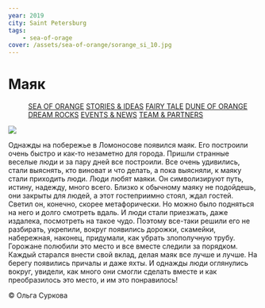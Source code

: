 ```yaml
---
year: 2019
city: Saint Petersburg
tags:
    - sea-of-orage
cover: /assets/sea-of-orange/sorange_si_10.jpg
---
```


# Маяк

<Menu>
<a href="/sea-of-orange">SEA OF ORANGE</a>
<a href="/sea-of-orange/stories-and-ideas">STORIES & IDEAS</a>
<a href="/sea-of-orange/fairytale">FAIRY TALE</a>
<a href="/sea-of-orange/dune-of-orange">DUNE OF ORANGE</a>
<a href="/sea-of-orange/dreamrocks">DREAM ROCKS</a>
<a href="/sea-of-orange/events-and-news">EVENTS & NEWS</a>
<a href="/sea-of-orange/team-and-partners">TEAM & PARTNERS</a>
</Menu>

![](/assets/sea-of-orange/sorange_si_10.jpg)

Однажды на побережье в Ломоносове появился маяк. Его построили очень быстро и как-то незаметно для города. Пришли странные веселые люди и за пару дней все построили. Все очень удивились, стали выяснять, кто виноват и что делать, а пока выясняли, к маяку стали приходить люди. Люди любят маяки. Он символизируют путь, истину, надежду, много всего. Близко к обычному маяку не подойдешь, они закрыты для людей, а этот гостеприимно стоял, ждал гостей. Светил он, конечно, скорее метафорически. Но можно было подняться на него и долго смотреть вдаль. И люди стали приезжать, даже издалека, посмотреть на такое чудо. Поэтому все-таки решили его не разбирать, укрепили, вокруг появились дорожки, скамейки, набережная, наконец, придумали, как убрать злополучную трубу. Горожане полюбили это место и все вместе следили за порядком. Каждый старался внести свой вклад, делая маяк все лучше и лучше. На берегу появились причалы и даже яхты. И однажды люди оглянулись вокруг, увидели, как много они смогли сделать вместе и как преобразилось это место, и им это понравилось!

© Ольга Суркова
